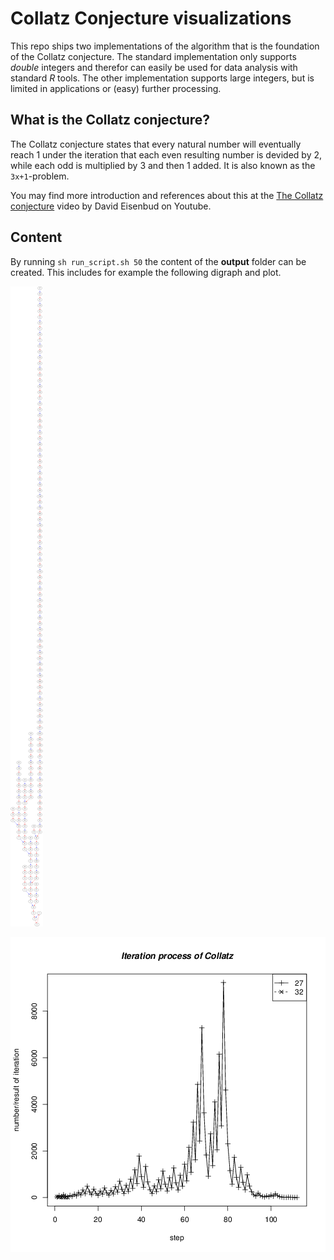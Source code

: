 # Collatz Conjecture visualizations

This repo ships two implementations of the algorithm that is the foundation of the Collatz conjecture. The standard implementation only supports _double_ integers and therefor can easily be used for data analysis with standard _R_ tools. The other implementation supports large integers, but is limited in applications or (easy) further processing. 

## What is the Collatz conjecture?
The Collatz conjecture states that every natural number will eventually reach 1 under the iteration that each even resulting number is devided by 2, while each odd is multiplied by 3 and then 1 added.
It is also known as the `3x+1`-problem.

You may find more introduction and references about this at the [The Collatz conjecture](http://www.youtube.com/watch?v=5mFpVDpKX70) video by David Eisenbud on Youtube.

## Content
By running 
`sh run_script.sh 50`
the content of the **output** folder can be created. This includes for example the following digraph and plot.


![alt text](https://raw.githubusercontent.com/tobijahu/collatz/master/output/collatz-tree-50.png "Digraph/tree of all iteration steps for numbers from 1 to 50")

![alt text](https://raw.githubusercontent.com/tobijahu/collatz/master/output/iteration-steps-comparison-50.png "Fast vs slow converging series of algorithm steps")
